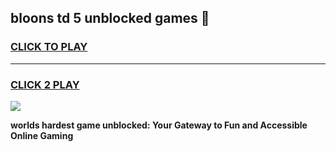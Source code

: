
## bloons td 5 unblocked games 👋
<h3>
<a href="https://premium.freeplayer.one?title=bloons_td_5_unblocked_games&ref=13F">CLICK TO PLAY</a></h3>
<hr>

<h3>
<a href="https://premium.freeplayer.one?title=bloons_td_5_unblocked_games&ref=13F">CLICK 2 PLAY</a>
  
</h3>

<a href="https://premium.freeplayer.one?title=bloons_td_5_unblocked_games&ref=12F/"><img src="https://clearcache.store/games.png"></a>


**worlds hardest game unblocked: Your Gateway to Fun and Accessible Online Gaming**
